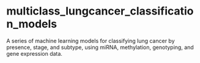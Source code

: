 # multiclass_lungcancer_classification_models
A series of machine learning models for classifying lung cancer by presence, stage, and subtype, using miRNA, methylation, genotyping, and gene expression data.
